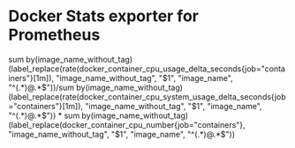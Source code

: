 # Docker Stats exporter for Prometheus

sum by(image_name_without_tag) (label_replace(rate(docker_container_cpu_usage_delta_seconds{job="containers"}[1m]), "image_name_without_tag", "$1", "image_name", "^(.*)@.*$"))/sum by(image_name_without_tag) (label_replace(rate(docker_container_cpu_system_usage_delta_seconds{job="containers"}[1m]), "image_name_without_tag", "$1", "image_name", "^(.*)@.*$")) * sum by(image_name_without_tag) (label_replace(docker_container_cpu_number{job="containers"}, "image_name_without_tag", "$1", "image_name", "^(.*)@.*$"))